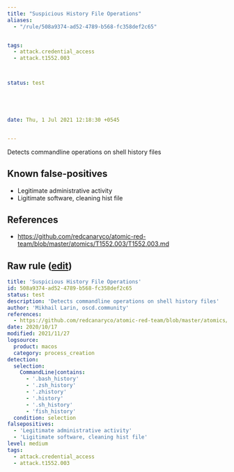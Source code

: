 ```yaml
---
title: "Suspicious History File Operations"
aliases:
  - "/rule/508a9374-ad52-4789-b568-fc358def2c65"


tags:
  - attack.credential_access
  - attack.t1552.003



status: test





date: Thu, 1 Jul 2021 12:18:30 +0545


---
```


Detects commandline operations on shell history files

<!--more-->


## Known false-positives

* Legitimate administrative activity
* Ligitimate software, cleaning hist file



## References

* https://github.com/redcanaryco/atomic-red-team/blob/master/atomics/T1552.003/T1552.003.md


## Raw rule ([edit](https://github.com/SigmaHQ/sigma/edit/master/rules/linux/macos/process_creation/proc_creation_macos_susp_histfile_operations.yml))
```yaml
title: 'Suspicious History File Operations'
id: 508a9374-ad52-4789-b568-fc358def2c65
status: test
description: 'Detects commandline operations on shell history files'
author: 'Mikhail Larin, oscd.community'
references:
  - https://github.com/redcanaryco/atomic-red-team/blob/master/atomics/T1552.003/T1552.003.md
date: 2020/10/17
modified: 2021/11/27
logsource:
  product: macos
  category: process_creation
detection:
  selection:
    CommandLine|contains:
      - '.bash_history'
      - '.zsh_history'
      - '.zhistory'
      - '.history'
      - '.sh_history'
      - 'fish_history'
  condition: selection
falsepositives:
  - 'Legitimate administrative activity'
  - 'Ligitimate software, cleaning hist file'
level: medium
tags:
  - attack.credential_access
  - attack.t1552.003

```
